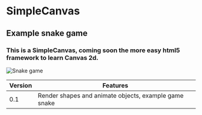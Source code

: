 # SimpleCanvas
## Example snake game
### This is a SimpleCanvas, coming soon the more easy html5 framework  to learn Canvas 2d.
![Snake game](https://github.com/samuelsantosdev/SimpleCanvas/blob/master/img/gamesnake.png "Snake game")

|Version|Features|
|---|---|
|0.1|Render shapes and animate objects, example game snake|
